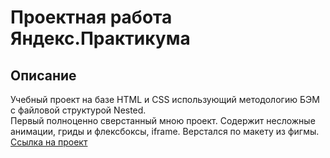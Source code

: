 # Проектная работа Яндекс.Практикума
## Описание
Учебный проект на базе HTML и CSS использующий методологию БЭМ с файловой структурой Nested.  
Первый полноценно сверстанный мною проект. Содержит несложные анимации, гриды и флексбоксы, iframe. Верстался по макету из фигмы.  
[Ссылка на проект](https://fry13.github.io/how-to-learn/)
